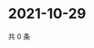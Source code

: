 # 2021-10-29

共 0 条

<!-- BEGIN WEIBO -->
<!-- 最后更新时间 Fri Oct 29 2021 05:00:52 GMT+0800 (China Standard Time) -->

<!-- END WEIBO -->
